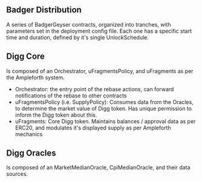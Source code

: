 ## Badger Distribution
A series of BadgerGeyser contracts, organized into tranches, with parameters set in the deployment config file.
Each one has a specific start time and duration, defined by it's single UnlockSchedule.

## Digg Core
Is composed of an Orchestrator, uFragmentsPolicy, and uFragments as per the Ampleforth system.

- Orchestrator: the entry point of the rebase actions, can forward notifications of the rebase to other contracts
- uFragmentsPolicy (i.e. SupplyPolicy): Consumes data from the Oracles, to determine the market value of Digg token. Has unique permission to inform the Digg token about this.
- uFragments: Core Digg token. Maintains balances / approval data as per ERC20, and modulates it's displayed supply as per Ampleforth mechanics

## Digg Oracles
Is composed of an MarketMedianOracle, CpiMedianOracle, and their data sources.
